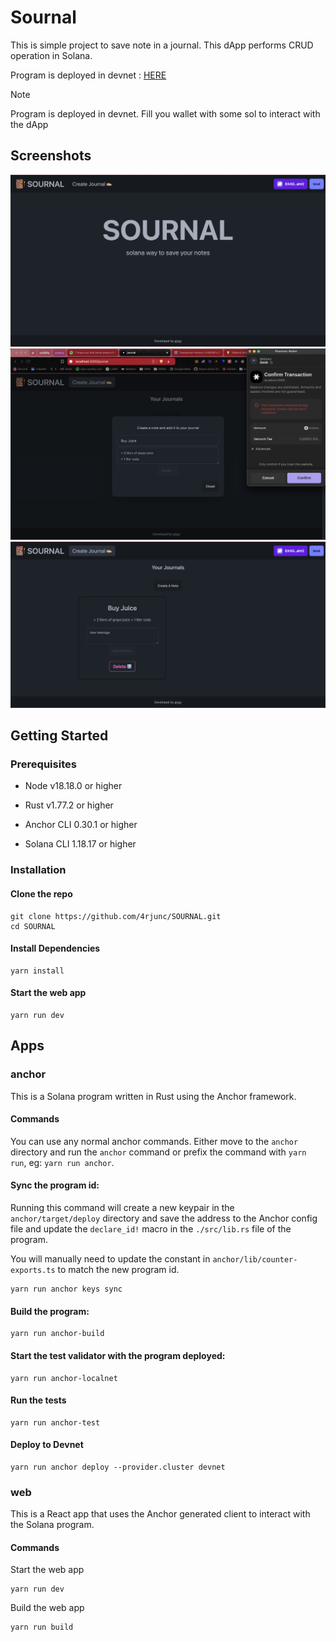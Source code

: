 # Sournal

This is simple project to save note in a journal. This dApp performs CRUD operation in Solana.

Program is deployed in devnet : [HERE](https://explorer.solana.com/address/8Px6wxLmE9rjLAP3wbueCaocfRf2CrsdCmNmGJthdZ1p?cluster=devnet)

> [!NOTE]
> Program is deployed in devnet. Fill you wallet with some sol to interact with the dApp

## Screenshots
![ss1](/assets/s1.png)
![ss2](/assets/s2.png)
![ss3](/assets/s3.png)

## Getting Started

### Prerequisites

- Node v18.18.0 or higher

- Rust v1.77.2 or higher
- Anchor CLI 0.30.1 or higher
- Solana CLI 1.18.17 or higher

### Installation

#### Clone the repo

```shell
git clone https://github.com/4rjunc/SOURNAL.git
cd SOURNAL
```

#### Install Dependencies

```shell
yarn install
```

#### Start the web app

```
yarn run dev
```

## Apps

### anchor

This is a Solana program written in Rust using the Anchor framework.

#### Commands

You can use any normal anchor commands. Either move to the `anchor` directory and run the `anchor` command or prefix the command with `yarn run`, eg: `yarn run anchor`.

#### Sync the program id:

Running this command will create a new keypair in the `anchor/target/deploy` directory and save the address to the Anchor config file and update the `declare_id!` macro in the `./src/lib.rs` file of the program.

You will manually need to update the constant in `anchor/lib/counter-exports.ts` to match the new program id.

```shell
yarn run anchor keys sync
```

#### Build the program:

```shell
yarn run anchor-build
```

#### Start the test validator with the program deployed:

```shell
yarn run anchor-localnet
```

#### Run the tests

```shell
yarn run anchor-test
```

#### Deploy to Devnet

```shell
yarn run anchor deploy --provider.cluster devnet
```

### web

This is a React app that uses the Anchor generated client to interact with the Solana program.

#### Commands

Start the web app

```shell
yarn run dev
```

Build the web app

```shell
yarn run build
```
